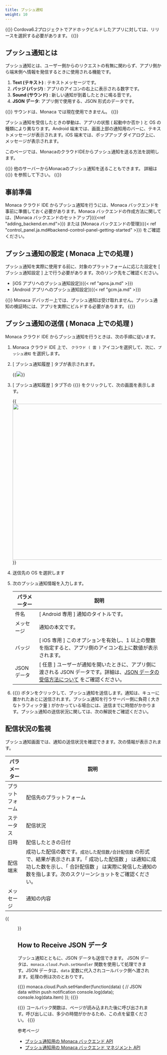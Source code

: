 ```yaml
---
title: プッシュ通知
weight: 10
---
```


{{<note>}}
Cordova6.2プロジェクトでアドホックビルドしたアプリに対しては、リリースを選択する必要があります。
{{</note>}}

プッシュ通知とは
----------------

プッシュ通知とは、ユーザー側からのリクエストの有無に関わらず、アプリ側から端末側へ情報を発信するときに使用される機能です。

1.  **Text (テキスト)** : テキストメッセージです。
2.  **バッジ (バッジ)** : アプリのアイコンの右上に表示される数字です。
3.  **Sound (サウンド)** : 新しい通知が到着したときに鳴る音です。
4.  **JSON データ**: アプリ側で使用する、JSON 形式のデータです。

{{<note>}}
サウンドは、Monaca では現在使用できません。
{{</note>}}

プッシュ通知を受信したときの挙動は、アプリの状態 ( 起動中か否か ) と OS
の種類により異なります。Android
端末では、画面上部の通知用のバーに、テキストメッセージが表示されます。iOS
端末では、ポップアップ ダイアログ上に、メッセージが表示されます。

このページでは、MonacaのクラウドIDEからプッシュ通知を送る方法を説明します。

{{<note>}}
他のサーバーからMonacaのプッシュ通知を送ることもできます。 詳細は {{<link title="バックエンド マネジメント API" href="/en/reference/monaca_api/cloud_management/">}} を参照して下さい。
{{</note>}}

事前準備
--------

Monaca クラウド IDE からプッシュ通知を行うには、Monaca
バックエンドを事前に準備しておく必要があります。Monaca
バックエンドの作成方法に関しては、[Monaca バックエンドのセットアップ]({{<ref "adding_backend.en.md">}})
または [Monaca バックエンドの管理]({{< ref "control_panel.ja.md#backend-control-panel-getting-started" >}}) をご確認ください。

プッシュ通知の設定 ( Monaca 上での処理 )
----------------------------------------

プッシュ通知を実際に使用する前に、対象のプラットフォームに応じた設定を
\[ プッシュ通知設定 \]
上で行う必要があります。次のリンク先をご確認ください。

- [iOS アプリへのプッシュ通知設定]({{< ref "apns.ja.md" >}})
- [Android アプリへのプッシュ通知設定]({{< ref "gcm.ja.md" >}})

{{<note>}}
Monaca デバッガー上では、プッシュ通知は受け取れません。プッシュ通知の検証時には、アプリを実際にビルドする必要があります。
{{</note>}}

プッシュ通知の送信 ( Monaca 上での処理 )
----------------------------------------

Monaca クラウド IDE からプッシュ通知を行うときは、次の手順に従います。

1.  Monaca クラウド IDE 上で、 `クラウド ( 雲 )`
    アイコンを選択して、次に、`プッシュ通知` を選択します。
2.  [ プッシュ通知履歴 ] タブが表示されます。

    {{<img src="/images/backend/overview/1.png">}}

3.  [ プッシュ通知履歴 ] タブ下の {{<guilabel name="アプリ宛に作成">}} をクリックして、次の画面を表示します。

    {{<img src="/images/backend/overview/2.png" width="500">}}

4.  送信先の OS を選択します
5.  次のプッシュ通知情報を入力します。

    | パラメーター | 説明 |
    |------------|-----|
    | 件名 | [ Android 専用 ] 通知のタイトルです。 |
    | メッセージ | 通知の本文です。 |
    | バッジ | [ iOS 専用 ] このオプションを有効し、1 以上の整数を指定すると、アプリ側のアイコン右上に数値が表示されます。| 
    | JSON データ | [ 任意 ] ユーザーが通知を開いたときに、アプリ側に渡される JSON データです。詳細は、[JSON データの受信方法について](#receive-json-data) をご確認ください。|

6.  {{<guilabel name="追加する">}} ボタンをクリックして、プッシュ通知を送信します。通知は、キューに置かれたあとに送信されます。プッシュ通知を行うサーバー側に負荷 ( 大きなトラフィック量 ) がかかっている場合には、送信までに時間がかかります。プッシュ通知の送信状況に関しては、次の解説をご確認ください。

配信状況の監視
--------------

プッシュ通知画面では、通知の送信状況を確認できます。次の情報が表示されます。

| パラメーター | 説明 |
|------------|-----|
| プラットフォーム | 配信先のプラットフォーム |
| ステータス | 配信状況 |
| 日時 | 配信したときの日付 |
| 配信端末 | 成功した配信の数です。`成功した配信数/合計配信数` の形式で、結果が表示されます。「 成功した配信数 」 は通知に成功した数を示し、「 合計配信数 」 は実際に発信した通知の数を指します。次のスクリーンショットをご確認ください。|
| メッセージ | 通知の内容 |

{{<figure src="/images/backend/overview/3.png">}}

## <a name="receive-json-data"></a> How to Receive JSON データ

プッシュ通知とともに、JSON データも送信できます。 JSON
データは、`monaca.cloud.Push.setHandler`
関数を使用して処理できます。JSON データは、`data`
変数に代入されコールバック側へ渡されます。処理の例は次のとおりです。

{{<highlight javascript>}}
monaca.cloud.Push.setHandler(function(data) {
  // JSON data within push notification
  console.log(data);
  console.log(data.item)
});
{{</highlight>}}

{{<note>}}
コールバック関数は、ページが読み込まれた後に呼び出されます。呼び出しには、多少の時間がかかるため、この点を留意ください。
{{</note>}}

参考ページ

- [プッシュ通知用の Monaca バックエンド API](/ja/reference/monaca_api/cloud/push)
- [プッシュ通知用の Monaca バックエンド マネジメント API](/ja/reference/monaca_api/cloud_management/push)
